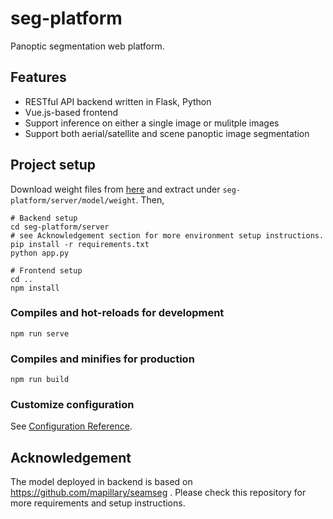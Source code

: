 # seg-platform
Panoptic segmentation web platform.

## Features
- RESTful API backend written in Flask, Python
- Vue.js-based frontend
- Support inference on either a single image or mulitple images
- Support both aerial/satellite and scene panoptic image segmentation

## Project setup
Download weight files from [here](https://drive.google.com/file/d/1U3jyHGrWLbaPvpW1sh2VSe86ZaIvnz2q/view?usp=sharing) and extract under `seg-platform/server/model/weight`. Then, 
```
# Backend setup
cd seg-platform/server
# see Acknowledgement section for more environment setup instructions.
pip install -r requirements.txt
python app.py

# Frontend setup
cd ..
npm install
```

### Compiles and hot-reloads for development
```
npm run serve
```

### Compiles and minifies for production
```
npm run build
```

### Customize configuration
See [Configuration Reference](https://cli.vuejs.org/config/).

## Acknowledgement
The model deployed in backend is based on https://github.com/mapillary/seamseg . Please check this repository for more requirements and setup instructions.